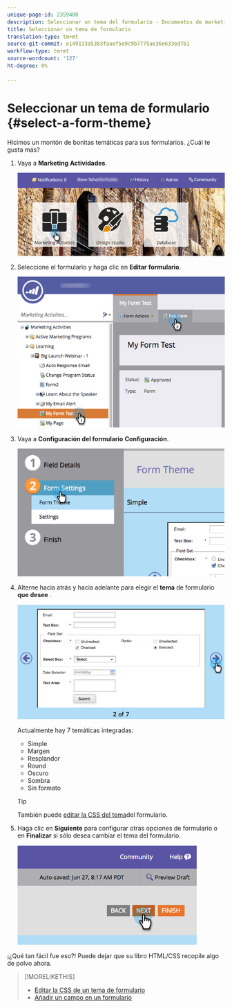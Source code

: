 ```yaml
---
unique-page-id: 2359400
description: Seleccionar un tema del formulario - Documentos de marketing - Documentación del producto
title: Seleccionar un tema de formulario
translation-type: tm+mt
source-git-commit: e149133a5383faaef5e9c9b7775ae36e633ed7b1
workflow-type: tm+mt
source-wordcount: '127'
ht-degree: 0%

---
```



# Seleccionar un tema de formulario {#select-a-form-theme}

Hicimos un montón de bonitas temáticas para sus formularios. ¿Cuál te gusta más?

1. Vaya a **Marketing** **Actividades**.

   ![](assets/login-marketing-activities-1.png)

1. Seleccione el formulario y haga clic en **Editar** **formulario**.

   ![](assets/editform.png)

1. Vaya a **Configuración del formulario** **Configuración**.

   ![](assets/image2014-9-15-17-7-7.png)

1. Alterne hacia atrás y hacia adelante para elegir el **tema** de formulario **que desee** .

   ![](assets/image2014-9-15-17-3a7-3a20.png)

   Actualmente hay 7 temáticas integradas:

   * Simple
   * Margen
   * Resplandor
   * Round
   * Oscuro
   * Sombra
   * Sin formato

   >[!TIP]
   >
   >También puede [editar la CSS del tema](../../../../product-docs/demand-generation/forms/form-design/edit-the-css-of-a-form-theme.md)del formulario.

1. Haga clic en **Siguiente** para configurar otras opciones de formulario o en **Finalizar** si sólo desea cambiar el tema del formulario.

   ![](assets/image2014-9-15-17-3a8-3a22.png)

¡¿Qué tan fácil fue eso?! Puede dejar que su libro HTML/CSS recopile algo de polvo ahora.

>[!MORELIKETHIS]
>
>* [Editar la CSS de un tema de formulario](../../../../product-docs/demand-generation/forms/form-design/edit-the-css-of-a-form-theme.md)
>* [Añadir un campo en un formulario](add-a-field-to-a-form.md)

>



